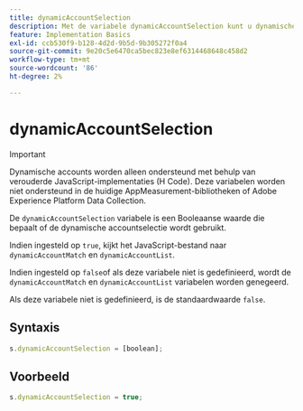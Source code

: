 ```yaml
---
title: dynamicAccountSelection
description: Met de variabele dynamicAccountSelection kunt u dynamische accountselectie in- of uitschakelen.
feature: Implementation Basics
exl-id: ccb530f9-b128-4d2d-9b5d-9b305272f0a4
source-git-commit: 9e20c5e6470ca5bec823e8ef6314468648c458d2
workflow-type: tm+mt
source-wordcount: '86'
ht-degree: 2%

---
```


# dynamicAccountSelection

>[!IMPORTANT]
>
>Dynamische accounts worden alleen ondersteund met behulp van verouderde JavaScript-implementaties (H Code). Deze variabelen worden niet ondersteund in de huidige AppMeasurement-bibliotheken of Adobe Experience Platform Data Collection.

De `dynamicAccountSelection` variabele is een Booleaanse waarde die bepaalt of de dynamische accountselectie wordt gebruikt.

Indien ingesteld op `true`, kijkt het JavaScript-bestand naar `dynamicAccountMatch` en `dynamicAccountList`.

Indien ingesteld op `false`of als deze variabele niet is gedefinieerd, wordt de `dynamicAccountMatch` en `dynamicAccountList` variabelen worden genegeerd.

Als deze variabele niet is gedefinieerd, is de standaardwaarde `false`.

## Syntaxis

```js
s.dynamicAccountSelection = [boolean];
```

## Voorbeeld

```js
s.dynamicAccountSelection = true;
```
